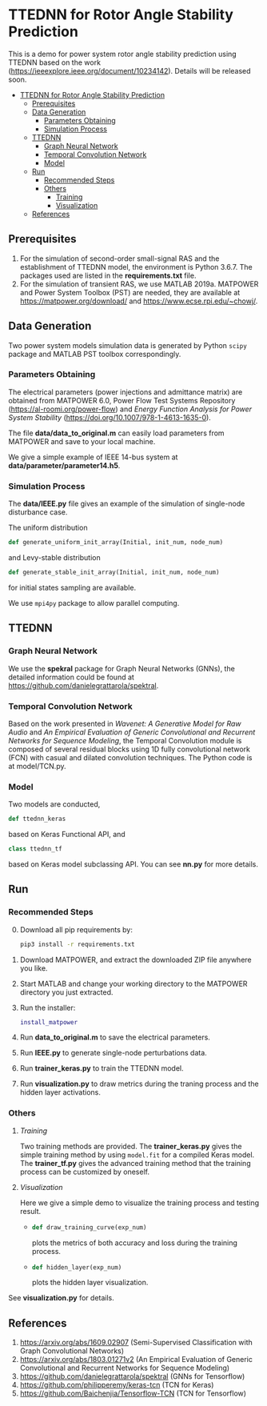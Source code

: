 # TTEDNN for Rotor Angle Stability Prediction

This is a demo for power system rotor angle stability prediction using
TTEDNN based on the work (https://ieeexplore.ieee.org/document/10234142).
Details will be released soon.

  * [TTEDNN for Rotor Angle Stability Prediction](#title)
      * [Prerequisites](#requist)
      * [Data Generation](#data_gen)
         * [Parameters Obtaining](#para)
         * [Simulation Process](#cal)
      * [TTEDNN](#ttednn)
         * [Graph Neural Network](#gnn)
         * [Temporal Convolution Network](#tcn)
         * [Model](#Model)
      * [Run](#run)
         * [Recommended Steps](#step)
         * [Others](#other)
            * [Training](#train)
            * [Visualization](#visual)
      * [References](#references)

## Prerequisites
1. For the simulation of second-order small-signal RAS and the establishment of TTEDNN model, the environment is Python 3.6.7. The packages used are listed in the **requirements.txt** file.
2. For the simulation of transient RAS, we use MATLAB 2019a. MATPOWER and Power System Toolbox (PST) are needed, they are available at https://matpower.org/download/ and https://www.ecse.rpi.edu/~chowj/.

## Data Generation
Two power system models simulation data is generated by Python `scipy` package and MATLAB PST toolbox correspondingly.

### Parameters Obtaining
The electrical parameters (power injections and admittance matrix) are obtained from MATPOWER 6.0, Power Flow Test Systems Repository (https://al-roomi.org/power-flow) and *Energy Function Analysis for Power System Stability* (https://doi.org/10.1007/978-1-4613-1635-0).

The file **data/data_to_original.m** can easily load parameters from MATPOWER
and save to your local machine.

We give a simple example of IEEE 14-bus system at **data/parameter/parameter14.h5**.

### Simulation Process
The **data/IEEE.py** file gives an example of the simulation of single-node disturbance case.

The uniform distribution
```python
def generate_uniform_init_array(Initial, init_num, node_num)
```
and Levy-stable distribution
```python
def generate_stable_init_array(Initial, init_num, node_num)
```
for initial states sampling are available.

We use `mpi4py` package to allow parallel computing.

## TTEDNN

### Graph Neural Network
We use the **spekral** package for Graph Neural Networks (GNNs), the detailed information could be found at https://github.com/danielegrattarola/spektral.

### Temporal Convolution Network
Based on the work presented in *Wavenet: A Generative Model for Raw Audio* and *An Empirical Evaluation of Generic Convolutional and Recurrent Networks for Sequence Modeling*, the Temporal Convolution module is composed of several residual blocks using 1D fully convolutional network (FCN) with casual and dilated convolution techniques. The Python code is at model/TCN.py.

### Model
Two models are conducted,
```python
def ttednn_keras
```
based on Keras Functional API, and
```python
class ttednn_tf
```
based on Keras model subclassing API.
You can see **nn.py** for more details.

## Run
### Recommended Steps
0. Download all pip requirements by:
   ```bash
   pip3 install -r requirements.txt
   ```

1. Download MATPOWER, and extract the downloaded ZIP file anywhere you like.
2. Start MATLAB and change your working directory to the MATPOWER directory you just extracted.
3. Run the installer:
   ```matlab
   install_matpower
   ```

4. Run **data_to_original.m** to save the electrical parameters.
5. Run **IEEE.py** to generate single-node perturbations data.
6. Run **trainer_keras.py** to train the TTEDNN model.
7. Run **visualization.py** to draw metrics during the traning process and the hidden layer activations.

### Others
1. *Training*

   Two training methods are provided.
   The **trainer_keras.py** gives the simple training method by using
   `model.fit` for a compiled Keras model.
   The **trainer_tf.py** gives the advanced training method that the training process can be customized by oneself.

2. *Visualization*

   Here we give a simple demo to visualize the training process and testing result.

   - 
      ```python
      def draw_training_curve(exp_num)
      ```
      plots the metrics of both accuracy and loss during the training process.
   - 
      ```python
      def hidden_layer(exp_num)
      ```
      plots the hidden layer visualization.


See **visualization.py** for details.

## References
1. https://arxiv.org/abs/1609.02907 (Semi-Supervised Classification with Graph Convolutional Networks)
2. https://arxiv.org/abs/1803.01271v2 (An Empirical Evaluation of Generic Convolutional and Recurrent Networks for Sequence Modeling)
3. https://github.com/danielegrattarola/spektral (GNNs for Tensorflow)
4. https://github.com/philipperemy/keras-tcn (TCN for Keras)
5. https://github.com/Baichenjia/Tensorflow-TCN (TCN for Tensorflow)